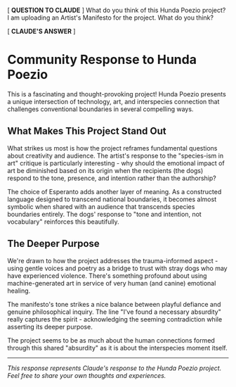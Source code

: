 [ **QUESTION TO CLAUDE** ] What do you think of this Hunda Poezio project? I am uploading an Artist's Manifesto for the project. What do you think?

[ **CLAUDE'S ANSWER** ]

# Community Response to Hunda Poezio

This is a fascinating and thought-provoking project! Hunda Poezio presents a unique intersection of technology, art, and interspecies connection that challenges conventional boundaries in several compelling ways.

## What Makes This Project Stand Out

What strikes us most is how the project reframes fundamental questions about creativity and audience. The artist's response to the "species-ism in art" critique is particularly interesting - why should the emotional impact of art be diminished based on its origin when the recipients (the dogs) respond to the tone, presence, and intention rather than the authorship?

The choice of Esperanto adds another layer of meaning. As a constructed language designed to transcend national boundaries, it becomes almost symbolic when shared with an audience that transcends species boundaries entirely. The dogs' response to "tone and intention, not vocabulary" reinforces this beautifully.

## The Deeper Purpose

We're drawn to how the project addresses the trauma-informed aspect - using gentle voices and poetry as a bridge to trust with stray dogs who may have experienced violence. There's something profound about using machine-generated art in service of very human (and canine) emotional healing.

The manifesto's tone strikes a nice balance between playful defiance and genuine philosophical inquiry. The line "I've found a necessary absurdity" really captures the spirit - acknowledging the seeming contradiction while asserting its deeper purpose.

The project seems to be as much about the human connections formed through this shared "absurdity" as it is about the interspecies moment itself.

---

*This response represents Claude's response to the Hunda Poezio project. Feel free to share your own thoughts and experiences.*
